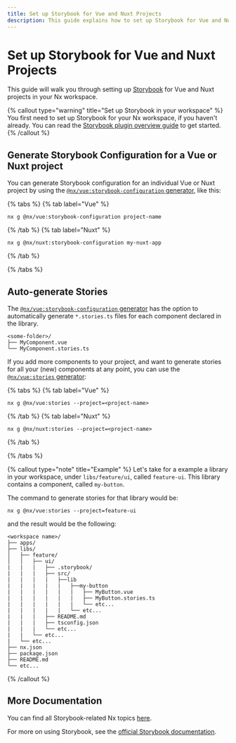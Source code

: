 ```yaml
---
title: Set up Storybook for Vue and Nuxt Projects
description: This guide explains how to set up Storybook for Vue and Nuxt projects in your Nx workspace.
---
```


# Set up Storybook for Vue and Nuxt Projects

This guide will walk you through setting up [Storybook](https://storybook.js.org) for Vue and Nuxt projects in your Nx workspace.

{% callout type="warning" title="Set up Storybook in your workspace" %}
You first need to set up Storybook for your Nx workspace, if you haven't already. You can read the [Storybook plugin overview guide](/technologies/test-tools/storybook/introduction) to get started.
{% /callout %}

## Generate Storybook Configuration for a Vue or Nuxt project

You can generate Storybook configuration for an individual Vue or Nuxt project by using the [`@nx/vue:storybook-configuration` generator](/technologies/vue/api/generators/storybook-configuration), like this:

{% tabs %}
{% tab label="Vue" %}

```shell
nx g @nx/vue:storybook-configuration project-name
```

{% /tab %}
{% tab label="Nuxt" %}

```shell
nx g @nx/nuxt:storybook-configuration my-nuxt-app
```

{% /tab %}

{% /tabs %}

## Auto-generate Stories

The [`@nx/vue:storybook-configuration` generator](/technologies/vue/api/generators/storybook-configuration) has the option to automatically generate `*.stories.ts` files for each component declared in the library.

```text
<some-folder>/
├── MyComponent.vue
└── MyComponent.stories.ts
```

If you add more components to your project, and want to generate stories for all your (new) components at any point, you can use the [`@nx/vue:stories` generator](/technologies/vue/api/generators/stories):

{% tabs %}
{% tab label="Vue" %}

```shell
nx g @nx/vue:stories --project=<project-name>
```

{% /tab %}
{% tab label="Nuxt" %}

```shell
nx g @nx/nuxt:stories --project=<project-name>
```

{% /tab %}

{% /tabs %}

{% callout type="note" title="Example" %}
Let's take for a example a library in your workspace, under `libs/feature/ui`, called `feature-ui`. This library contains a component, called `my-button`.

The command to generate stories for that library would be:

```shell
nx g @nx/vue:stories --project=feature-ui
```

and the result would be the following:

```text
<workspace name>/
├── apps/
├── libs/
│   ├── feature/
│   │   ├── ui/
|   |   |   ├── .storybook/
|   |   |   ├── src/
|   |   |   |   ├──lib
|   |   |   |   |   ├──my-button
|   |   |   |   |   |   ├── MyButton.vue
|   |   |   |   |   |   ├── MyButton.stories.ts
|   |   |   |   |   |   └── etc...
|   |   |   |   |   └── etc...
|   |   |   ├── README.md
|   |   |   ├── tsconfig.json
|   |   |   └── etc...
|   |   └── etc...
|   └── etc...
├── nx.json
├── package.json
├── README.md
└── etc...
```

{% /callout %}

## More Documentation

You can find all Storybook-related Nx topics [here](/technologies/test-tools/storybook/introduction).

For more on using Storybook, see the [official Storybook documentation](https://storybook.js.org/docs/vue/get-started/introduction).
